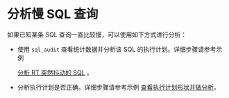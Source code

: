 分析慢 SQL 查询 
===============================



如果已知某条 SQL 查询一直比较慢，可以使用如下方式进行分析：

* 使用 `sql_audit` 查看统计数据并分析该 SQL 的执行计划。详细步骤请参考示例

  [分析 RT 突然抖动的 SQL](2.analyze-sql-queries-that-cause-an-abrupt-rt-jitter.md) 。
  

* 分析执行计划是否正确。详细步骤请参考示例 [查看执行计划形状并做分析](3.view-the-shape-of-an-execution-plan-and-analyze-the-plan.md)。

  



